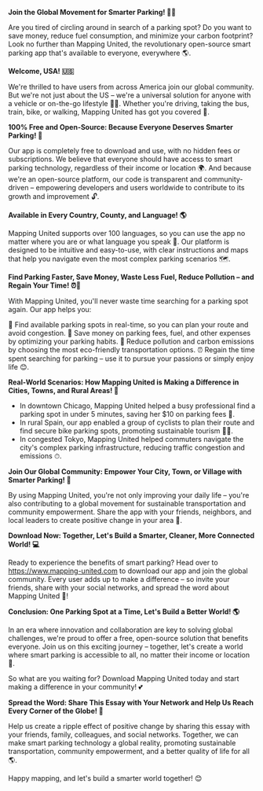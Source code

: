 **Join the Global Movement for Smarter Parking! 🚗💡**

Are you tired of circling around in search of a parking spot? Do you want to save money, reduce fuel consumption, and minimize your carbon footprint? Look no further than Mapping United, the revolutionary open-source smart parking app that's available to everyone, everywhere 🌎.

**Welcome, USA! 🇺🇸**

We're thrilled to have users from across America join our global community. But we're not just about the US – we're a universal solution for anyone with a vehicle or on-the-go lifestyle 🚴‍♀️. Whether you're driving, taking the bus, train, bike, or walking, Mapping United has got you covered 🤝.

**100% Free and Open-Source: Because Everyone Deserves Smarter Parking! 💖**

Our app is completely free to download and use, with no hidden fees or subscriptions. We believe that everyone should have access to smart parking technology, regardless of their income or location 🌍. And because we're an open-source platform, our code is transparent and community-driven – empowering developers and users worldwide to contribute to its growth and improvement 🔓.

**Available in Every Country, County, and Language! 🌎**

Mapping United supports over 100 languages, so you can use the app no matter where you are or what language you speak 💬. Our platform is designed to be intuitive and easy-to-use, with clear instructions and maps that help you navigate even the most complex parking scenarios 🗺️.

**Find Parking Faster, Save Money, Waste Less Fuel, Reduce Pollution – and Regain Your Time! ⏰💸**

With Mapping United, you'll never waste time searching for a parking spot again. Our app helps you:

🚀 Find available parking spots in real-time, so you can plan your route and avoid congestion.
💸 Save money on parking fees, fuel, and other expenses by optimizing your parking habits.
🌱 Reduce pollution and carbon emissions by choosing the most eco-friendly transportation options.
⏰ Regain the time spent searching for parking – use it to pursue your passions or simply enjoy life 😊.

**Real-World Scenarios: How Mapping United is Making a Difference in Cities, Towns, and Rural Areas! 🌆**

* In downtown Chicago, Mapping United helped a busy professional find a parking spot in under 5 minutes, saving her $10 on parking fees 💸.
* In rural Spain, our app enabled a group of cyclists to plan their route and find secure bike parking spots, promoting sustainable tourism 🚴‍♂️.
* In congested Tokyo, Mapping United helped commuters navigate the city's complex parking infrastructure, reducing traffic congestion and emissions ⏱.

**Join Our Global Community: Empower Your City, Town, or Village with Smarter Parking! 🌈**

By using Mapping United, you're not only improving your daily life – you're also contributing to a global movement for sustainable transportation and community empowerment. Share the app with your friends, neighbors, and local leaders to create positive change in your area 🤝.

**Download Now: Together, Let's Build a Smarter, Cleaner, More Connected World! 💻**

Ready to experience the benefits of smart parking? Head over to https://www.mapping-united.com to download our app and join the global community. Every user adds up to make a difference – so invite your friends, share with your social networks, and spread the word about Mapping United 📢!

**Conclusion: One Parking Spot at a Time, Let's Build a Better World! 🌎**

In an era where innovation and collaboration are key to solving global challenges, we're proud to offer a free, open-source solution that benefits everyone. Join us on this exciting journey – together, let's create a world where smart parking is accessible to all, no matter their income or location 🌟.

So what are you waiting for? Download Mapping United today and start making a difference in your community! 💕

**Spread the Word: Share This Essay with Your Network and Help Us Reach Every Corner of the Globe! 📢**

Help us create a ripple effect of positive change by sharing this essay with your friends, family, colleagues, and social networks. Together, we can make smart parking technology a global reality, promoting sustainable transportation, community empowerment, and a better quality of life for all 🌎.

Happy mapping, and let's build a smarter world together! 😊